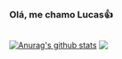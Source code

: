 ### Olá, me chamo Lucas👍
##

<a href="https://github.com/LucasMairon/github-readme-stats"><img align="center" src="https://github-readme-stats.vercel.app/api?username=LucasMairon&show_icons=true&include_all_commits=true&theme=dark&hide_border=true" alt="Anurag's github stats" /></a> 
<a href="https://github.com/LucasMairon/github-readme-stats"><img align="center" src="https://github-readme-stats.vercel.app/api/top-langs/?username=LucasMairon&layout=compact&theme=dark&hide_border=true" /></a> 

## 
